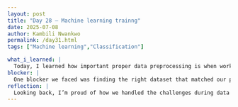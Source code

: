 ```yaml
---
layout: post
title: "Day 28 – Machine learning trainng"
date: 2025-07-08
author: Kambili Nwankwo
permalink: /day31.html
tags: ["Machine learning","Classification"]

what_i_learned: |
  Today, I learned how important proper data preprocessing is when working on machine learning models, especially for classification tasks like predicting bin fill levels. I gained hands-on experience cleaning the dataset by ensuring uniqueness, handling missing values, and removing unnecessary features. I also learned how to create new labels that improve the model’s understanding of the data. Working closely with my co-worker taught me the value of teamwork in solving problems and sharing insights. I discovered how different datasets can vary in quality and structure, which affects how models are trained. This experience deepened my understanding of how essential clean and well-prepared data is for successful predictions.
blocker: |
  One blocker we faced was finding the right dataset that matched our project needs. Some datasets were either incomplete or difficult to clean, which slowed down our progress. It took time to align on the right source and prepare it for modeling.
reflection: |
  Looking back, I’m proud of how we handled the challenges during data preparation. Even though it was tedious at times, I realized how much the success of a machine learning model depends on the quality of the data it learns from. Collaborating with my co-worker made the process smoother and more enjoyable, and I learned a lot from our discussions. The hands-on work helped me connect theory with practice and boosted my confidence in tackling real-world data problems. Moving forward, I want to improve my skills in feature engineering and model evaluation to build even better predictive models.
---
```

